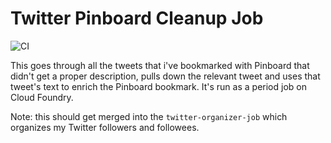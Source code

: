 # Twitter Pinboard Cleanup Job 
![CI](https://github.com/this-week-in/twitter-pinboard-cleanup-job/workflows/CI/badge.svg)

This goes through all the tweets that i've bookmarked with Pinboard that didn't get a proper description, pulls down the relevant tweet and uses that tweet's text to enrich the Pinboard bookmark. It's run as a period job on Cloud Foundry.
 
Note: this should get merged into the `twitter-organizer-job` which organizes my Twitter followers and followees.
